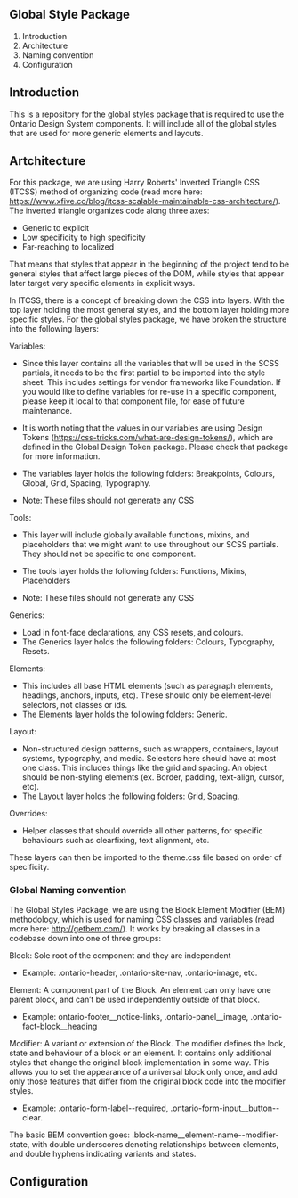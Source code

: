 Global Style Package
---------------------

 1. Introduction
 2. Architecture
 3. Naming convention
 4. Configuration

## Introduction

This is a repository for the global styles package that is required to use the Ontario Design System components. It will include all of the global styles that are used for more generic elements and layouts.

## Artchitecture

For this package, we are using Harry Roberts' Inverted Triangle CSS (ITCSS) method of organizing code (read more here: https://www.xfive.co/blog/itcss-scalable-maintainable-css-architecture/). The inverted triangle organizes code along three axes:

- Generic to explicit
- Low specificity to high specificity
- Far-reaching to localized

That means that styles that appear in the beginning of the project tend to be general styles that affect large pieces of the DOM, while styles that appear later target very specific elements in explicit ways.

In ITCSS, there is a concept of breaking down the CSS into layers. With the top layer holding the most general styles, and the bottom layer holding more specific styles. For the global styles package, we have broken the structure into the following layers:

Variables: 
  - Since this layer contains all the variables that will be used in the SCSS partials, it needs to be the first partial to be imported into the style sheet. This includes settings for vendor frameworks like Foundation. If you would like to define variables for re-use in a specific component, please keep it local to that component file, for ease of future maintenance.
  - It is worth noting that the values in our variables are using Design Tokens (https://css-tricks.com/what-are-design-tokens/), which are defined in the Global Design Token package. Please check that package for more information. 
  - The variables layer holds the following folders: Breakpoints, Colours, Global, Grid, Spacing, Typography.
  
  - Note: These files should not generate any CSS 

Tools: 
  - This layer will include globally available functions, mixins, and placeholders that we might want to use throughout our SCSS partials. They should not be specific to one component. 
  - The tools layer holds the following folders: Functions, Mixins, Placeholders
  
  - Note: These files should not generate any CSS 

Generics: 
  - Load in font-face declarations, any CSS resets, and colours.
  - The Generics layer holds the following folders: Colours, Typography, Resets. 

Elements: 
  - This includes all base HTML elements (such as paragraph elements, headings, anchors, inputs, etc). These should only be element-level selectors, not classes or ids.
  - The Elements layer holds the following folders: Generic. 

Layout: 
  - Non-structured design patterns, such as wrappers, containers, layout systems, typography, and media. Selectors here should have at most one class. This includes things like the grid and spacing. An object should be non-styling elements (ex. Border, padding, text-align, cursor, etc). 
  - The Layout layer holds the following folders: Grid, Spacing.

Overrides:
  - Helper classes that should override all other patterns, for specific behaviours such as clearfixing, text alignment, etc.

These layers can then be imported to the theme.css file based on order of specificity. 

### Global Naming convention

The Global Styles Package, we are using the Block Element Modifier (BEM) methodology, which is used for naming CSS classes and variables (read more here: http://getbem.com/). It works by breaking all classes in a codebase down into one of three groups:

Block: Sole root of the component and they are independent 
 - Example: .ontario-header, .ontario-site-nav, .ontario-image, etc.

Element: A component part of the Block. An element can only have one parent block, and can’t be used independently outside of that block.
  - Example: ontario-footer__notice-links, .ontario-panel__image, .ontario-fact-block__heading

Modifier: A variant or extension of the Block. The modifier defines the look, state and behaviour of a block or an element. It contains only additional styles that change the original block implementation in some way. This allows you to set the appearance of a universal block only once, and add only those features that differ from the original block code into the modifier styles.
 - Example: .ontario-form-label--required, .ontario-form-input__button--clear.

​​The basic BEM convention goes: .block-name__element-name--modifier-state, with double underscores denoting relationships between elements, and double hyphens indicating variants and states.

## Configuration